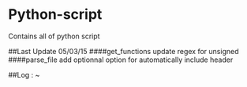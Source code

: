 # Python-script

Contains all of python script

##Last Update 05/03/15
####get_functions 
update regex for unsigned
####parse_file
add optionnal option for automatically include header

##Log :
~ 
